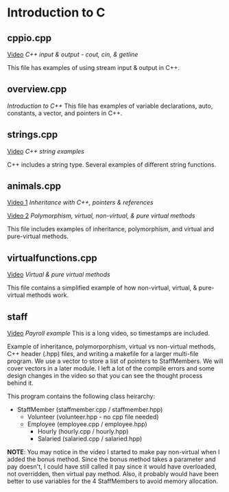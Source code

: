 # Introduction to C

## cppio.cpp

[Video](https://youtu.be/DrTNMjeosZ8)
*C++ input & output - cout, cin, & getline*

This file has examples of using stream input & output in C++.

## overview.cpp

*Introduction to C++*
This file has examples of variable declarations, auto, constants, a vector, and pointers in C++.

## strings.cpp

[Video](https://youtu.be/95yj6NZmL_Y)
*C++ string examples*

C++ includes a string type.  Several examples of different string functions.

## animals.cpp

[Video 1](https://youtu.be/zvgwLT4FSQg) *Inheritance with C++, pointers & references*

[Video 2]() *Polymorphism, virtual, non-virtual, & pure virtual methods*

This file includes examples of inheritance, polymorphism, and virtual and pure-virtual methods.

## virtualfunctions.cpp

[Video](https://youtu.be/ZnV4gXitoz0)
*Virtual & pure virtual methods*

This file contains a simplified example of how non-virtual, virtual, & pure-virtual methods work.

## staff

[Video](https://youtu.be/ZwDR84yAB4E)
*Payroll example*  This is a long video, so timestamps are included.

Example of inheritance, polymorporphism, virtual vs non-virtual methods, C++ header (.hpp) files, and writing a makefile for a larger multi-file program.  We use a vector to store a list of pointers to StaffMembers.  We will cover vectors in a later module.  I left a lot of the compile errors and some design changes in the video so that you can see the thought process behind it.

This program contains the following class heirarchy:

- StaffMember (staffmember.cpp / staffmember.hpp)
  - Volunteer (volunteer.hpp - no cpp file needed)
  - Employee (employee.cpp / employee.hpp)
    - Hourly (hourly.cpp / hourly.hpp)
    - Salaried (salaried.cpp / salaried.hpp)

**NOTE**: You may notice in the video I started to make pay non-virtual when I added the bonus method.  Since the bonus method takes a parameter and pay doesn't, I could have still called it pay since it would have overloaded, not overridden, then virtual pay method.  Also, it probably would have been better to use variables for the 4 StaffMembers to avoid memory allocation.  
